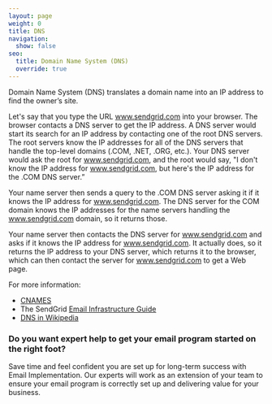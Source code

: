 ```yaml
---
layout: page
weight: 0
title: DNS
navigation:
  show: false
seo:
  title: Domain Name System (DNS)
  override: true
---
```


Domain Name System (DNS) translates a domain name into an IP address to find the owner’s site.

Let's say that you type the URL www.sendgrid.com into your browser. The browser contacts a DNS server to get the IP
address. A DNS server would start its search for an IP address by contacting one of the root DNS servers. The root servers
know the IP addresses for all of the DNS servers that handle the top-level domains (.COM, .NET, .ORG, etc.). Your DNS
server would ask the root for www.sendgrid.com, and the root would say, "I don't know the IP address for www.sendgrid.com,
but here's the IP address for the .COM DNS server.”

Your name server then sends a query to the .COM DNS server asking it if it knows the IP address for www.sendgrid.com. The
DNS server for the COM domain knows the IP addresses for the name servers handling the www.sendgrid.com domain, so it returns those.

Your name server then contacts the DNS server for www.sendgrid.com and asks if it knows the IP address for www.sendgrid.com.
It actually does, so it returns the IP address to your DNS server, which returns it to the browser, which can then contact the
server for www.sendgrid.com to get a Web page.

For more information:

* [CNAMES]({{root_url}}/glossary/cname/)
* The SendGrid [Email Infrastructure Guide](https://sendgrid.com/resource/the-email-infrastructure-guide-build-it-or-buy-it/)
* [DNS in Wikipedia](https://en.wikipedia.org/wiki/Domain_Name_System)


<call-out-link linktext="IMPLEMENTATION SERVICES" img="/img/expert-insights-promo1.png" link="https://sendgrid.com/solutions/email-implementation/">


### Do you want expert help to get your email program started on the right foot?


Save time and feel confident you are set up for long-term success with Email Implementation. Our experts will work as an extension of your team to ensure your email program is correctly set up and delivering value for your business.


</call-out-link>

